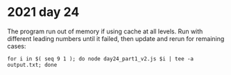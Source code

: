 # 2021 day 24

The program run out of memory if using cache at all levels. Run with different leading numbers until it failed, then update and rerun for remaining cases:

```for i in $( seq 9 1 ); do node day24_part1_v2.js $i | tee -a output.txt; done```
